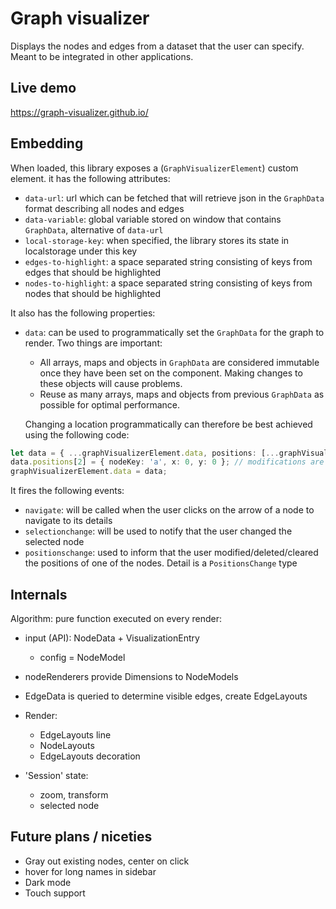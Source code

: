# Graph visualizer

Displays the nodes and edges from a dataset that the user can specify.
Meant to be integrated in other applications.

## Live demo

https://graph-visualizer.github.io/

## Embedding
When loaded, this library exposes a <graph-visualizer> (`GraphVisualizerElement`) custom element. it has the following attributes:

- `data-url`: url which can be fetched that will retrieve json in the `GraphData` format describing all nodes and edges
- `data-variable`: global variable stored on window that contains `GraphData`, alternative of `data-url`
- `local-storage-key`: when specified, the library stores its state in localstorage under this key
- `edges-to-highlight`: a space separated string consisting of keys from edges that should be highlighted
- `nodes-to-highlight`: a space separated string consisting of keys from nodes that should be highlighted

It also has the following properties:

- `data`: can be used to programmatically set the `GraphData` for the graph to render. Two things are important:
    - All arrays, maps and objects in `GraphData` are considered immutable once they have been set on the component.
      Making changes to these objects will cause problems.
    - Reuse as many arrays, maps and objects from previous `GraphData` as possible for optimal performance.

  Changing a location programmatically can therefore be best achieved using the following code:

```ts
let data = { ...graphVisualizerElement.data, positions: [...graphVisualizerElement.data.positions] };
data.positions[2] = { nodeKey: 'a', x: 0, y: 0 }; // modifications are still allowed, because data.positions is a new array
graphVisualizerElement.data = data;
```

It fires the following events:

- `navigate`: will be called when the user clicks on the arrow of a node to navigate to its details
- `selectionchange`: will be used to notify that the user changed the selected node
- `positionschange`: used to inform that the user modified/deleted/cleared the positions of one of the nodes. Detail is a `PositionsChange` type


## Internals

Algorithm: pure function executed on every render:
- input (API): NodeData + VisualizationEntry
  + config = NodeModel
- nodeRenderers provide Dimensions to NodeModels
- EdgeData is queried to determine visible edges, create EdgeLayouts
- Render:
  - EdgeLayouts line
  - NodeLayouts
  - EdgeLayouts decoration

- 'Session' state:
  - zoom, transform
  - selected node

## Future plans / niceties
- Gray out existing nodes, center on click
- hover for long names in sidebar
- Dark mode
- Touch support
